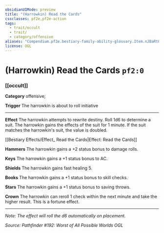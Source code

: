 ```yaml
---
obsidianUIMode: preview
title: "(Harrowkin) Read the Cards"
cssclasses: pf2e,pf2e-action
tags:
  - trait/occult
  - trait/
  - category/offensive
aliases: "Compendium.pf2e.bestiary-family-ability-glossary.Item.nJBaRtGMGVcQNg6Z"
license: OGL
---
```

# (Harrowkin) Read the Cards `pf2:0`

### [[occult]]

**Category** offensive; 




**Trigger** The harrowkin is about to roll initiative

* * *

**Effect** The harrowkin attempts to rewrite destiny. Roll 1d6 to determine a suit. The harrowkin gains the effects of the suit for 1 minute. If the suit matches the harrowkin's suit, the value is doubled.

[[Bestiary Effects/Effect_ Read the Cards|Effect: Read the Cards]]

**Hammers** The harrowkin gains a +2 status bonus to damage rolls.

**Keys** The harrowkin gains a +1 status bonus to AC.

**Shields** The harrowkin gains fast healing 5.

**Books** The harrowkin gains a +1 status bonus to skill checks.

**Stars** The harrowkin gains a +1 status bonus to saving throws.

**Crown** The harrowkin can reroll 1 check within the next minute and take the higher result. This is a fortune effect.

* * *

_Note: The effect will roll the d6 automatically on placement._

*Source: Pathfinder #192: Worst of All Possible Worlds*
*OGL*